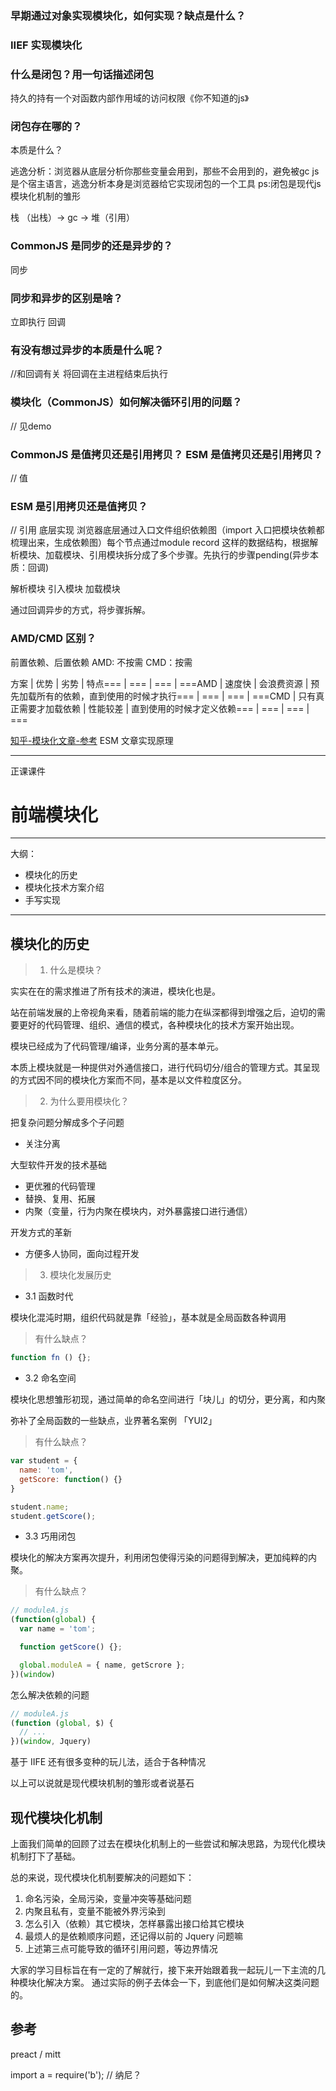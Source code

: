 ### 早期通过对象实现模块化，如何实现？缺点是什么？

### IIEF 实现模块化

### 什么是闭包？用一句话描述闭包
持久的持有一个对函数内部作用域的访问权限《你不知道的js》

### 闭包存在哪的？
本质是什么？

逃逸分析：浏览器从底层分析你那些变量会用到，那些不会用到的，避免被gc
js是个宿主语言，逃逸分析本身是浏览器给它实现闭包的一个工具
ps:闭包是现代js模块化机制的雏形

栈 （出栈）-> gc -> 堆（引用）

### CommonJS 是同步的还是异步的？
同步

### 同步和异步的区别是啥？
立即执行
回调

### 有没有想过异步的本质是什么呢？
//和回调有关
将回调在主进程结束后执行

### 模块化（CommonJS）如何解决循环引用的问题？ 
// 见demo


### CommonJS 是值拷贝还是引用拷贝？ ESM 是值拷贝还是引用拷贝？
// 值

### ESM 是引用拷贝还是值拷贝？
// 引用
底层实现
浏览器底层通过入口文件组织依赖图（import 入口把模块依赖都梳理出来，生成依赖图）每个节点通过module record 这样的数据结构，根据解析模块、加载模块、引用模块拆分成了多个步骤。先执行的步骤pending(异步本质：回调)

解析模块
引入模块
加载模块

通过回调异步的方式，将步骤拆解。

### AMD/CMD 区别？

前置依赖、后置依赖
AMD: 不按需
CMD：按需

方案 | 优势 | 劣势 | 特点=== | === | === |
 ===AMD | 速度快 | 会浪费资源 | 预先加载所有的依赖，直到使用的时候才执行=== | === | === |
 ===CMD | 只有真正需要才加载依赖 | 性能较差 | 直到使用的时候才定义依赖=== | === | === | ===

[知乎-模块化文章-参考](https://zhuanlan.zhihu.com/p/35756399)
ESM 文章实现原理

*****************************************

正课课件

# 前端模块化

---

大纲：
- 模块化的历史
- 模块化技术方案介绍
- 手写实现

---

## 模块化的历史

> 1. 什么是模块？

实实在在的需求推进了所有技术的演进，模块化也是。

站在前端发展的上帝视角来看，随着前端的能力在纵深都得到增强之后，迫切的需要更好的代码管理、组织、通信的模式，各种模块化的技术方案开始出现。

模块已经成为了代码管理/编译，业务分离的基本单元。

本质上模块就是一种提供对外通信接口，进行代码切分/组合的管理方式。其呈现的方式因不同的模块化方案而不同，基本是以文件粒度区分。

> 2. 为什么要用模块化？

把复杂问题分解成多个子问题
  - 关注分离

大型软件开发的技术基础
  - 更优雅的代码管理
  - 替换、复用、拓展
  - 内聚（变量，行为内聚在模块内，对外暴露接口进行通信）

开发方式的革新
  - 方便多人协同，面向过程开发
 
> 3. 模块化发展历史

- 3.1 函数时代

模块化混沌时期，组织代码就是靠「经验」，基本就是全局函数各种调用

> 有什么缺点？

```js
function fn () {};
```

- 3.2 命名空间

模块化思想雏形初现，通过简单的命名空间进行「块儿」的切分，更分离，和内聚

弥补了全局函数的一些缺点，业界著名案例 「YUI2」

> 有什么缺点？

```js
var student = {
  name: 'tom',
  getScore: function() {} 
}

student.name;
student.getScore();
```

- 3.3 巧用闭包

模块化的解决方案再次提升，利用闭包使得污染的问题得到解决，更加纯粹的内聚。

> 有什么缺点？

```js
// moduleA.js
(function(global) {
  var name = 'tom';

  function getScore() {};

  global.moduleA = { name, getScrore };
})(window)
```

怎么解决依赖的问题

```js
// moduleA.js
(function (global, $) {
  // ...
})(window, Jquery) 
```

基于 IIFE 还有很多变种的玩儿法，适合于各种情况

以上可以说就是现代模块机制的雏形或者说基石

## 现代模块化机制

上面我们简单的回顾了过去在模块化机制上的一些尝试和解决思路，为现代化模块机制打下了基础。

总的来说，现代模块化机制要解决的问题如下：

1. 命名污染，全局污染，变量冲突等基础问题
2. 内聚且私有，变量不能被外界污染到
3. 怎么引入（依赖）其它模块，怎样暴露出接口给其它模块
4. 最烦人的是依赖顺序问题，还记得以前的 Jquery 问题嘛
5. 上述第三点可能导致的循环引用问题，等边界情况

大家的学习目标旨在有一定的了解就行，接下来开始跟着我一起玩儿一下主流的几种模块化解决方案。
通过实际的例子去体会一下，到底他们是如何解决这类问题的。

## 参考

preact / mitt

import a = require('b'); // 纳尼？